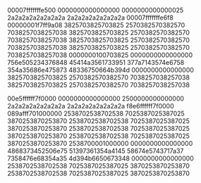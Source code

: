 00007fffffffe500
0000000000000000
0000000000000025
2a2a2a2a2a2a2a2a
2a2a2a2a2a2a2a2a
00007fffffffe6f8
00000001f7ff9a08
3825703825703825
2570382570382570
7038257038257038
3825703825703825
2570382570382570
7038257038257038
3825703825703825
2570382570382570
7038257038257038
3825703825703825
2570382570382570
7038257038257038
0000000100703825
0000000000000000
756e505234376848
45414a3561733951
377a7143574e6758
354a35686e475873
48336750664b394d
0000000000000000
3825703825703825
2570382570382570
7038257038257038
3825703825703825
2570382570382570
7038257038257038

00e5ffffff7f0000
0000000000000000
2500000000000000
2a2a2a2a2a2a2a2a
2a2a2a2a2a2a2a2a
f8e6ffffff7f0000
089afff701000000
2538702538702538
7025387025387025
3870253870253870
2538702538702538
7025387025387025
3870253870253870
2538702538702538
7025387025387025
3870253870253870
2538702538702538
7025387025387025
3870253870253870
2538700001000000
0000000000000000
4868373452506e75
51397361354a4145
58674e5743717a37
7358476e68354a35
4d394b6650673348
0000000000000000
2538702538702538
7025387025387025
3870253870253870
2538702538702538
7025387025387025
3870253870253870

